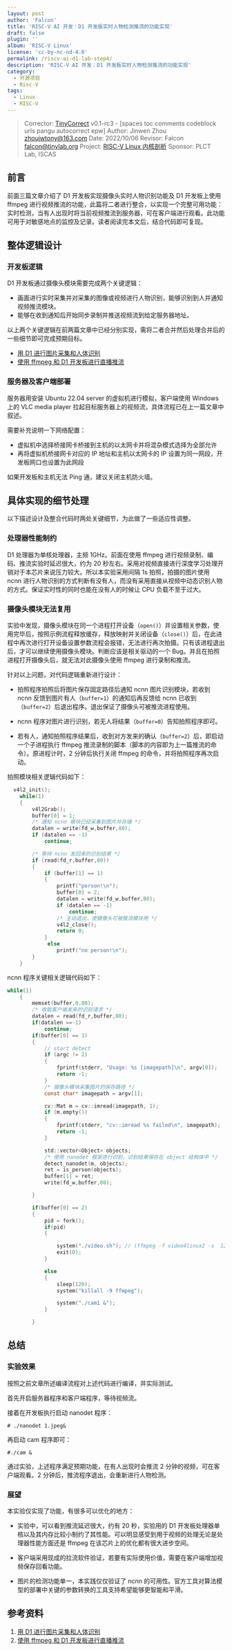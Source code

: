 ```yaml
---
layout: post
author: 'Falcon'
title: 'RISC-V AI 开发：D1 开发板实时人物检测推流的功能实现'
draft: false
plugin: ''
album: 'RISC-V Linux'
license: 'cc-by-nc-nd-4.0'
permalink: /riscv-ai-d1-lab-step4/
description: 'RISC-V AI 开发：D1 开发板实时人物检测推流的功能实现'
category:
  - 开源项目
  - Risc-V
tags:
  - Linux
  - RISC-V
---
```


> Corrector: [TinyCorrect](https://gitee.com/tinylab/tinycorrect) v0.1-rc3 - [spaces toc comments codeblock urls pangu autocorrect epw]
> Author:  Jinwen Zhou <zhoujwtony@163.com>
> Date:    2022/10/06
> Revisor: Falcon <falcon@tinylab.org>
> Project: [RISC-V Linux 内核剖析](https://gitee.com/tinylab/riscv-linux)
> Sponsor: PLCT Lab, ISCAS


## 前言

前面三篇文章介绍了 D1 开发板实现摄像头实时人物识别功能及 D1 开发板上使用 ffmpeg 进行视频推流的功能，此篇将二者进行整合，以实现一个完整可用功能：实时检测，当有人出现时将当前视频推流到服务器，可在客户端进行观看。此功能可用于对敏感地点的监控及记录。读者阅读完本文后，结合代码即可复现。

## 整体逻辑设计

### 开发板逻辑

D1 开发板通过摄像头模块需要完成两个关键逻辑：
- 画面进行实时采集并对采集的图像或视频进行人物识别，能够识别到人并通知视频推流模块。
- 能够在收到通知后开始同步录制并推送视频流到给定服务器地址。

以上两个关键逻辑在前两篇文章中已经分别实现，需将二者合并然后处理合并后的一些细节即可完成预期目标。

- [用 D1 进行图片采集和人体识别][1]
- [使用 ffmpeg 和 D1 开发板进行直播推流][2]

### 服务器及客户端部署

服务器用安装 Ubuntu 22.04 server 的虚拟机进行模拟，客户端使用 Windows 上的 VLC media player 拉起目标服务器上的视频流，具体流程已在上一篇文章中叙述。

需要补充说明一下网络配置：

- 虚拟机中选择桥接网卡桥接到主机的以太网卡并将混杂模式选择为全部允许
- 再将虚拟机桥接网卡对应的 IP 地址和主机以太网卡的 IP 设置为同一网段，开发板网口也设置为此网段

如果开发板和主机无法 Ping 通，建议关闭主机防火墙。

## 具体实现的细节处理

以下描述设计及整合代码时两处关键细节，为此做了一些适应性调整。

### 处理器性能制约

D1 处理器为单核处理器，主频 1GHz。前面在使用 ffmpeg 进行视频录制、编码、推流实验时延迟很大，约为 20 秒左右。采用对视频直接进行深度学习处理开销对于本芯片来说压力较大。所以本实验采用间隔 1s 拍照，拍摄的图片使用 ncnn 进行人物识别的方式判断有没有人，而没有采用直接从视频中动态识别人物的方式。保证实时性的同时也能在没有人的时候让 CPU 负载不至于过大。

### 摄像头模块无法复用

实验中发现，摄像头模块在同一个进程打开设备（`open()`）并设置相关参数，使用完毕后，按照示例流程释放缓存，释放映射并关闭设备（`close()`）后，在此进程中再次进行打开设备设置参数流程会报错，无法进行再次拍摄。只有该进程退出后，才可以继续使用摄像头模块。判断应该是相关驱动的一个 Bug。并且在拍照进程打开摄像头后，就无法对此摄像头使用 ffmpeg 进行录制和推流。

针对以上问题，对代码逻辑重新进行设计：

- 拍照程序拍照后将图片保存固定路径后通知 ncnn 图片识别模块，若收到 ncnn 反馈到图片有人（`buffer=1`）的通知后再反馈给 ncnn 已收到（`buffer=2`）后退出程序。退出保证了摄像头可被推流进程使用。

- ncnn 程序对图片进行识别，若无人将结果（`buffer=0`）告知拍照程序即可。

- 若有人，通知拍照程序结果后，收到对方发来的确认（`buffer=2`）后，即启动一个子进程执行 ffmpeg 推流录制的脚本（脚本的内容即为上一篇推流的命令）。原进程计时，2 分钟后执行关闭 ffmpeg 的命令，并将拍照程序再次启动。

拍照模块相关逻辑代码如下：

```c
  v4l2_init();
    while(1)
    {
        v4l2Grab();
        buffer[0] = 1;
        /* 通知 ncnn 模块已经采集到图片并存储 */
        datalen = write(fd_w,buffer,80);
        if (datalen == -1)
            continue;

        /* 等待 ncnn 发回来的识别结果 */
        if (read(fd_r,buffer,80))
        {
            if (buffer[1] == 1)
            {
                printf("person!\n");
                buffer[0] = 2;
                datalen = write(fd_w,buffer,80);
                if (datalen == -1)
                    continue;
                /* 主动退出，使摄像头可被推流模块用 */
                v4l2_close();
                return 0;
            }
             else
                printf("no person!\n");
        }
    }
```

ncnn 程序关键相关逻辑代码如下：

```c
while(1)
    {
        memset(buffer,0,80);
        /* 收取客户端发来的识别请求 */
        datalen = read(fd_r,buffer,80);
        if(datalen ==-1)
            continue;
        if(buffer[0] == 1)
        {
            // start detect
            if (argc != 2)
            {
                fprintf(stderr, "Usage: %s [imagepath]\n", argv[0]);
                return -1;
            }
            /* 摄像头模块采集图片的保存路径 */
            const char* imagepath = argv[1];

            cv::Mat m = cv::imread(imagepath, 1);
            if (m.empty())
            {
                fprintf(stderr, "cv::imread %s failed\n", imagepath);
                return -1;
            }

            std::vector<Object> objects;
            /* 使用 nanodet 框架进行识别，识别结果保存在 object 结构体中 */
            detect_nanodet(m, objects);
            ret = is_person(objects);
            buffer[1] = ret;
            write(fd_w,buffer,80);

        }

        if(buffer[0] == 2)
        {
            pid = fork();
            if(pid)
            {

                system("./video.sh"); // (ffmpeg -f video4linux2 -s  1280x720 -i /dev/video0  -f flv rtmp://192.168.56.103/live/live &)
                exit(0);
            }

            else
            {
                sleep(120);
                system("killall -9 ffmpeg");

                system("./cam1 &");
            }

        }
```

## 总结

### 实验效果

按照之前文章所述编译流程对上述代码进行编译，并实际测试。

首先开启服务器程序和客户端程序，等待视频流。

接着在开发板执行启动 nanodet 程序：

```
# ./nanodet 1.jpeg&
```

再启动 cam 程序即可：

```
#./cam &
```

通过实验，上述程序满足预期功能，在有人出现时会推流 2 分钟的视频，可在客户端观看。2 分钟后，推流程序退出，会重新进行人物检测。

### 展望

本实验仅实现了功能，有很多可以优化的地方：

- 实验中，可以看到推流延迟很大，约有 20 秒，实验用的 D1 开发板处理器单核以及其内存比较小制约了其性能。可以明显感受到用于视频的处理无论是处理器性能方面还是 ffmpeg 在该芯片上的优化都有很大进步空间。

- 客户端采用现成的拉流软件验证，若要有实际使用价值，需要在客户端增加视频保存回看功能。

- 图片的检测功能单一，本实践仅仅验证了 ncnn 的可用性。官方工具对算法模型的部署中关键的参数转换的工具支持希望能够更智能和平滑。

## 参考资料

1. [用 D1 进行图片采集和人体识别][1]
2. [使用 ffmpeg 和 D1 开发板进行直播推流][2]

[1]: https://gitee.com/tinylab/riscv-linux/blob/master/articles/20220809-riscv-ai-d1-lab-step2.md
[2]: https://gitee.com/tinylab/riscv-linux/blob/master/articles/20220908-riscv-ai-d1-lab-step3.md
